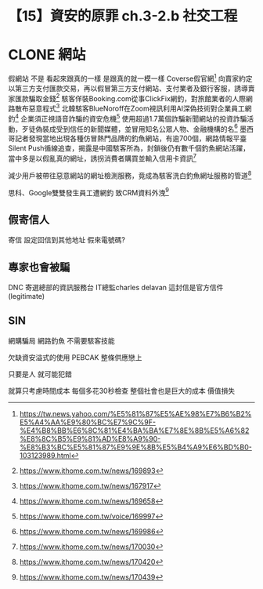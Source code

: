 # 【15】資安的原罪 ch.3-2.b 社交工程

# CLONE 網站
假網站 不是 看起來跟真的一樣 是跟真的就一模一樣
Coverse假官網[^1]
向賣家約定以第三方支付匯款交易，再以假冒第三方支付網站、支付業者及銀行客服，誘導賣家匯款騙取金錢[^9]
駭客佯裝Booking.com從事ClickFix網釣，對旅館業者的人際網路散布惡意程式[^2]
北韓駭客BlueNoroff在Zoom視訊利用AI深偽技術對企業員工網釣[^3]
企業須正視語音詐騙的資安危機[^4]
使用超過1.7萬個詐騙新聞網站的投資詐騙活動，歹徒偽裝成受到信任的新聞媒體，並冒用知名公眾人物、金融機構的名[^7]
墨西哥記者發現當地出現各種仿冒熱門品牌的釣魚網站，有逾700個，網路情報平臺Silent Push循線追查，揭露是中國駭客所為，封鎖後仍有數千個釣魚網站活躍，當中多是以假亂真的網址，誘拐消費者購買並輸入信用卡資訊[^8]

減少用戶被帶往惡意網站的網址檢測服務，竟成為駭客洗白釣魚網址服務的管道[^6]

思科、Google雙雙發生員工遭網釣 致CRM資料外洩[^5]

## 假寄信人
寄信 設定回信到其他地址
假來電號碼?

## 專家也會被騙
DNC 寄選總部的資訊服務台 IT總監charles delavan 這封信是官方信件(legitimate)

## SIN
網購騙局 網路釣魚 不需要駭客技能

欠缺資安溢式的使用
PEBCAK
整條供應戀上

只要是人 就可能犯錯

就算只考慮時間成本 每個多花30秒檢查
整個社會也是巨大的成本 價值損失

[^1]: https://tw.news.yahoo.com/%E5%81%87%E5%AE%98%E7%B6%B2%E5%A4%AA%E9%80%BC%E7%9C%9F-%E4%B8%BB%E6%8C%81%E4%BA%BA%E7%8E%8B%E5%A6%82%E8%8C%B5%E9%81%AD%E8%A9%90-%E8%B3%BC%E5%81%87%E9%9E%8B%E5%B4%A9%E6%BD%B0-103123989.html
[^2]: https://www.ithome.com.tw/news/167917
[^3]: https://www.ithome.com.tw/news/169658
[^4]: https://www.ithome.com.tw/voice/169997
[^5]: https://www.ithome.com.tw/news/170439
[^6]: https://www.ithome.com.tw/news/170420
[^7]: https://www.ithome.com.tw/news/169986
[^8]: https://www.ithome.com.tw/news/170030
[^9]: https://www.ithome.com.tw/news/169893